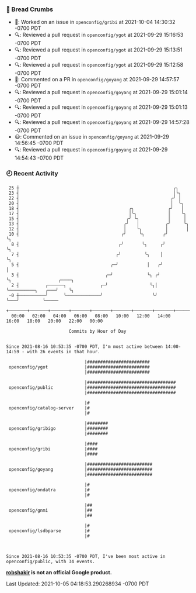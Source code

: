 ### 🍞 Bread Crumbs

 * 👀: Worked on an issue in `openconfig/gribi` at 2021-10-04 14:30:32 -0700 PDT
 * 🔍: Reviewed a pull request in  `openconfig/ygot` at 2021-09-29 15:16:53 -0700 PDT
 * 🔍: Reviewed a pull request in  `openconfig/ygot` at 2021-09-29 15:13:51 -0700 PDT
 * 🔍: Reviewed a pull request in  `openconfig/ygot` at 2021-09-29 15:12:58 -0700 PDT
 * 💬: Commented on a PR in  `openconfig/goyang` at 2021-09-29 14:57:57 -0700 PDT
 * 🔍: Reviewed a pull request in  `openconfig/goyang` at 2021-09-29 15:01:14 -0700 PDT
 * 🔍: Reviewed a pull request in  `openconfig/goyang` at 2021-09-29 15:01:13 -0700 PDT
 * 🔍: Reviewed a pull request in  `openconfig/goyang` at 2021-09-29 14:57:28 -0700 PDT
 * 😃: Commented on an issue in `openconfig/goyang` at 2021-09-29 14:56:45 -0700 PDT
 * 🔍: Reviewed a pull request in  `openconfig/goyang` at 2021-09-29 14:54:43 -0700 PDT

### 🕘 Recent Activity
```
 25 ┼                                                           ╭╮
 23 ┤                                                           │╰╮
 22 ┤                                                          ╭╯ │
 20 ┤                                                          │  ╰╮
 18 ┤                                          ╭╮             ╭╯   │
 17 ┤                                          │╰╮            │    ╰╮
 15 ┤                                         ╭╯ ╰╮           │     │
 13 ┤                                        ╭╯   │          ╭╯     ╰╮
 12 ┤                                        │    ╰╮         │       │
 10 ┤                                       ╭╯     ╰╮       ╭╯       ╰╮
  8 ┤                                      ╭╯       ╰╮     ╭╯         ╰╮
  7 ┤                                     ╭╯         ╰╮    │           ╰╮
  5 ┤                                   ╭─╯           │   ╭╯            │
  3 ┤                                 ╭─╯             ╰╮ ╭╯             ╰╮                  ╭────╮
  2 ┤          ╭──────╮             ╭─╯                ╰╮│               ╰──────────╮   ╭───╯    ╰╮
 -0 ┼──────────╯      ╰─────────────╯                   ╰╯                          ╰───╯         ╰─────
    +───────+───────+───────+───────+───────+───────+───────+───────+───────+───────+───────+───────+────
  00:00   02:00   04:00   06:00   08:00   10:00   12:00   14:00   16:00   18:00   20:00   22:00   00:00   

						Commits by Hour of Day


Since 2021-08-16 10:53:35 -0700 PDT, I'm most active between 14:00-14:59 - with 26 events in that hour.

```



```
                              |########################
 openconfig/ygot              |########################
                              |########################

                              |##################################
 openconfig/public            |##################################
                              |##################################

                              |#
 openconfig/catalog-server    |#
                              |#

                              |########
 openconfig/gribigo           |########
                              |########

                              |####
 openconfig/gribi             |####
                              |####

                              |#########################
 openconfig/goyang            |#########################
                              |#########################

                              |#
 openconfig/ondatra           |#
                              |#

                              |##
 openconfig/gnmi              |##
                              |##

                              |#
 openconfig/lsdbparse         |#
                              |#



Since 2021-08-16 10:53:35 -0700 PDT, I've been most active in openconfig/public, with 34 events.

```
**[robshakir](mailto:robjs@google.com) is not an official Google product.**  


Last Updated: 2021-10-05 04:18:53.290268934 -0700 PDT
